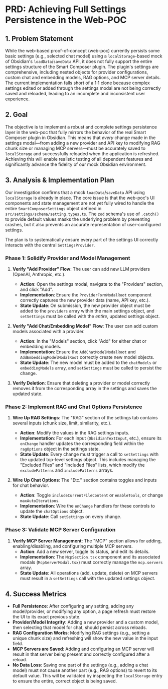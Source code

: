# PRD: Achieving Full Settings Persistence in the Web-POC

## 1. Problem Statement

While the web-based proof-of-concept (web-poc) currently persists some basic settings (e.g., selected chat model) using a `localStorage`-based mock of Obsidian's `loadData`/`saveData` API, it does not fully support the entire settings structure of the Smart Composer plugin. The plugin's settings are comprehensive, including nested objects for provider configurations, custom chat and embedding models, RAG options, and MCP server details. The current implementation falls short of a 1:1 clone because complex settings edited or added through the settings modal are not being correctly saved and reloaded, leading to an incomplete and inconsistent user experience.

## 2. Goal

The objective is to implement a robust and complete settings persistence layer in the web-poc that fully mirrors the behavior of the real Smart Composer plugin in Obsidian. This means that *every* change made in the settings modal—from adding a new provider and API key to modifying RAG chunk size or managing MCP servers—must be accurately saved to `localStorage` and successfully reloaded when the application is refreshed. Achieving this will enable realistic testing of all dependent features and significantly advance the fidelity of our mock Obsidian environment.

## 3. Analysis & Implementation Plan

Our investigation confirms that a mock `loadData`/`saveData` API using `localStorage` is already in place. The core issue is that the web-poc's UI components and state management are not yet fully wired to handle the entire `SmartComposerSettings` object defined in `src/settings/schema/setting.types.ts`. The `zod` schema's use of `.catch()` to provide default values masks the underlying problem by preventing crashes, but it also prevents an accurate representation of user-configured settings.

The plan is to systematically ensure every part of the settings UI correctly interacts with the central `SettingsProvider`.

### Phase 1: Solidify Provider and Model Management

1.  **Verify "Add Provider" Flow**: The user can add new LLM providers (OpenAI, Anthropic, etc.).
    *   **Action**: Open the settings modal, navigate to the "Providers" section, and click "Add".
    *   **Implementation**: Ensure the `ProviderFormModalRoot` component correctly captures the new provider data (name, API key, etc.).
    *   **State Update**: On submission, the new provider object must be added to the `providers` array within the main settings object, and `setSettings` must be called with the *entire*, updated settings object.

2.  **Verify "Add Chat/Embedding Model" Flow**: The user can add custom models associated with a provider.
    *   **Action**: In the "Models" section, click "Add" for either chat or embedding models.
    *   **Implementation**: Ensure the `AddChatModelModalRoot` and `AddEmbeddingModelModalRoot` correctly create new model objects.
    *   **State Update**: The new model must be added to the `chatModels` or `embeddingModels` array, and `setSettings` must be called to persist the change.

3.  **Verify Deletion**: Ensure that deleting a provider or model correctly removes it from the corresponding array in the settings and saves the updated state.

### Phase 2: Implement RAG and Chat Options Persistence

1.  **Wire Up RAG Settings**: The "RAG" section of the settings tab contains several inputs (chunk size, limit, similarity, etc.).
    *   **Action**: Modify the values in the RAG settings inputs.
    *   **Implementation**: For each input (`ObsidianTextInput`, etc.), ensure its `onChange` handler updates the corresponding field within the `ragOptions` object in the settings state.
    *   **State Update**: Every change must trigger a call to `setSettings` with the updated top-level settings object. This includes managing the "Excluded Files" and "Included Files" lists, which modify the `excludePatterns` and `includePatterns` arrays.

2.  **Wire Up Chat Options**: The "Etc." section contains toggles and inputs for chat behavior.
    *   **Action**: Toggle `includeCurrentFileContent` or `enableTools`, or change `maxAutoIterations`.
    *   **Implementation**: Wire the `onChange` handlers for these controls to update the `chatOptions` object.
    *   **State Update**: Call `setSettings` on every change.

### Phase 3: Validate MCP Server Configuration

1.  **Verify MCP Server Management**: The "MCP" section allows for adding, enabling/disabling, and configuring multiple MCP servers.
    *   **Action**: Add a new server, toggle its status, and edit its details.
    *   **Implementation**: The `McpSection.tsx` component and its associated modals (`McpServerModal.tsx`) must correctly manage the `mcp.servers` array.
    *   **State Update**: All operations (add, update, delete) on MCP servers must result in a `setSettings` call with the updated settings object.

## 4. Success Metrics

- **Full Persistence**: After configuring any setting, adding any model/provider, or modifying any option, a page refresh must restore the UI to its exact previous state.
- **Provider/Model Integrity**: Adding a new provider and a custom model, then selecting that model for chat, should persist across reloads.
- **RAG Configuration Works**: Modifying RAG settings (e.g., setting a unique chunk size) and refreshing will show the new value in the input field.
- **MCP Servers are Saved**: Adding and configuring an MCP server will result in that server being present and correctly configured after a reload.
- **No Data Loss**: Saving one part of the settings (e.g., adding a chat model) must not cause another part (e.g., RAG options) to revert to its default value. This will be validated by inspecting the `localStorage` entry to ensure the entire, correct object is being saved.
